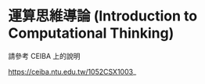 # 運算思維導論 \(Introduction to Computational Thinking\)

請參考 CEIBA 上的說明

https://ceiba.ntu.edu.tw/1052CSX1003_